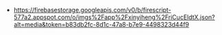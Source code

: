 - https://firebasestorage.googleapis.com/v0/b/firescript-577a2.appspot.com/o/imgs%2Fapp%2Fxinyiheng%2FriCucEldtX.json?alt=media&token=b83db2fc-8d1c-47a8-b7e9-4498323d44f9
